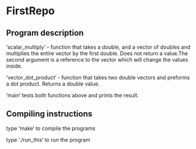 # FirstRepo

## Program description

‘scalar_multiply‘ - function that takes a double, and a vector
of doubles and multiplies the entire vector by the first double.
Does not return a value.The second argument is a reference to
the vector which will change the values inside.

‘vector_dot_product‘ - function that takes two double vectors
and preforms a dot product. Returns a double value.

‘main‘ tests both functions above and prints the result.

## Compiling instructions

type ‘make‘ to compile the programs

type ‘./run_this‘ to run the program

